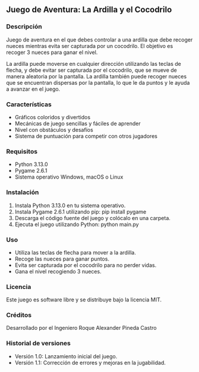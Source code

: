 ## Juego de Aventura: La Ardilla y el Cocodrilo

### Descripción

Juego de aventura en el que debes controlar a una ardilla que debe recoger nueces mientras evita ser capturada por un cocodrilo. El objetivo es recoger 3 nueces para ganar el nivel.

La ardilla puede moverse en cualquier dirección utilizando las teclas de flecha, y debe evitar ser capturada por el cocodrilo, que se mueve de manera aleatoria por la pantalla. La ardilla también puede recoger nueces que se encuentran dispersas por la pantalla, lo que le da puntos y le ayuda a avanzar en el juego.

### Características

- Gráficos coloridos y divertidos
- Mecánicas de juego sencillas y fáciles de aprender
- Nivel con obstáculos y desafíos
- Sistema de puntuación para competir con otros jugadores


### Requisitos

- Python 3.13.0
- Pygame 2.6.1
- Sistema operativo Windows, macOS o Linux

### Instalación

1. Instala Python 3.13.0 en tu sistema operativo.
2. Instala Pygame 2.6.1 utilizando pip: pip install pygame
3. Descarga el código fuente del juego y colócalo en una carpeta.
4. Ejecuta el juego utilizando Python: python main.py

### Uso

- Utiliza las teclas de flecha para mover a la ardilla.
- Recoge las nueces para ganar puntos.
- Evita ser capturada por el cocodrilo para no perder vidas.
- Gana el nivel recogiendo 3 nueces.

### Licencia

Este juego es software libre y se distribuye bajo la licencia MIT.

### Créditos

Desarrollado por el Ingeniero Roque Alexander Pineda Castro

### Historial de versiones

- Versión 1.0: Lanzamiento inicial del juego.
- Versión 1.1: Corrección de errores y mejoras en la jugabilidad.

